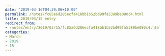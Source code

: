 ```yaml
---
date: "2019-03-16T04:39:06+10:00"
permalink: /notes/fc85a6d286ecfa418bb1b52bd99fa5389be080c4.html
title: 2019/03/15 entry
redirect_from:
- /notes/entry/2019/03/15/fc85a6d286ecfa418bb1b52bd99fa5389be080c4.html
categories:
- March
- 2019
- 15
---
```


